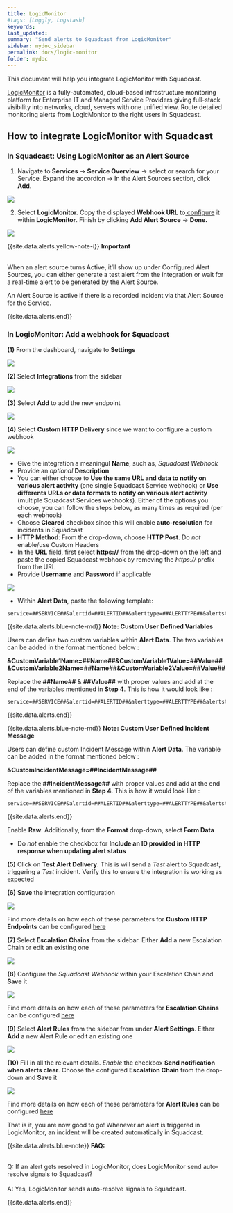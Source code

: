```yaml
---
title: LogicMonitor
#tags: [Loggly, Logstash]
keywords: 
last_updated: 
summary: "Send alerts to Squadcast from LogicMonitor"
sidebar: mydoc_sidebar
permalink: docs/logic-monitor
folder: mydoc
---
```


This document will help you integrate LogicMonitor with Squadcast.
 
[LogicMonitor](https://www.logicmonitor.com/) is a fully-automated, cloud-based infrastructure monitoring platform for Enterprise IT and Managed Service Providers giving full-stack visibility into networks, cloud, servers with one unified view.
Route detailed monitoring alerts from LogicMonitor to the right users in Squadcast.

## How to integrate LogicMonitor with Squadcast

### In Squadcast: Using LogicMonitor as an Alert Source

1. Navigate to **Services** -> **Service Overview** -> select or search for your Service. Expand the accordion -> In the Alert Sources section, click **Add**.

![](<../../.gitbook/assets/Alert_Sources.png>)

2. Select **LogicMonitor.** Copy the displayed **Webhook URL** to[ configure](logic-monitor.md#in-logicmonitor-add-a-webhook-for-squadcast) it within **LogicMonitor**. Finish by clicking **Add Alert Source** -> **Done.**

![](<../../.gitbook/assets/LogicMonitor.png>)

{{site.data.alerts.yellow-note-i}}
<b>Important</b><br/><br/>
<p>When an alert source turns Active, it’ll show up under Configured Alert Sources, you can either generate a test alert from the integration or wait for a real-time alert to be generated by the Alert Source.</p>
<p>An Alert Source is active if there is a recorded incident via that Alert Source for the Service.</p>
{{site.data.alerts.end}}

### In LogicMonitor: Add a webhook for Squadcast

**(1)** From the dashboard, navigate to **Settings**

![](images/logic-monitor1.png)

**(2)** Select **Integrations** from the sidebar

![](images/logic-monitor2.png)

**(3)** Select **Add** to add the new endpoint

![](images/logic-monitor3.png)

**(4)** Select **Custom HTTP Delivery** since we want to configure a custom webhook

![](images/logic-monitor4.png)

- Give the integration a meaningul **Name**, such as, *Squadcast Webhook*
- Provide an *optional* **Description**
- You can either choose to **Use the same URL and data to notify on various alert activity** (one single Squadcast Service webhook) or **Use differents URLs or data formats to notify on various alert activity** (multiple Squadcast Services webhooks). Either of the options you choose, you can follow the steps below, as many times as required (per each webhook)
- Choose **Cleared** checkbox since this will enable **auto-resolution** for incidents in Squadcast
- **HTTP Method**: From the drop-down, choose **HTTP Post**. Do *not* enable/use Custom Headers
- In the **URL** field, first select **https://** from the drop-down on the left and paste the copied Squadcast webhook by removing the *https://* prefix from the URL
- Provide **Username** and **Password** if applicable

![](images/logic-monitor5.png)

- Within **Alert Data**, paste the following template:

```
service=##SERVICE##&alertid=##ALERTID##&alerttype=##ALERTTYPE##&alertstatus=##ALERTSTATUS##&level=##LEVEL##&host=##HOST##&datasource=##DATASOURCE##&eventsource=##EVENTSOURCE##&batchjob=##BATCHJOB##&group=##GROUP##&datapoint=##DATAPOINT##&start=##START##&finish=##FINISH##&duration=##DURATION##&value=##VALUE##&threshold=##THRESHOLD##&userdata=##USERDATA##&cmdline=##CMDLINE##&exitCode=##EXITCODE##&stdout=##STDOUT##&stderr=##STDERR##&agent=##AGENT_DESCRIPTION##&checkpoint=##CHECKPOINT##&datapointdesc=##DPDESCRIPTION##&hostdesc=##HOSTDESCRIPTION##&hostinfo=##system.sysinfo##&hostips=##system.ips##&hosturl=##DEVICEURL##&instance=##INSTANCE##&dsidesc=##DSIDESCRIPTION##&batchdesc=##BJDESCRIPTION##&hostname=##system.hostname##&dsdesc=##DSDESCRIPTION##&eventmsg=##LIMITEDMESSAGE##&eventlogmsg=##MESSAGE##&eventcode=##EVENTCODE##&eventtype=##TYPE##&eventuser=##USER##&eventlogfile=##LOGFILE##&servicedetail=##DETAIL##&serviceurl=##URL##&servicegroup=##SERVICEGROUP##&date=##DATE##&clearvalue=##CLEARVALUE##&internalid=##INTERNALID##&alerturl=##ALERTDETAILURL##
```

{{site.data.alerts.blue-note-md}}
**Note: Custom User Defined Variables**  

Users can define two custom variables within **Alert Data**. The two variables can be added in the format mentioned below :

**&CustomVariable1Name=##Name##&CustomVariable1Value=##Value##
&CustomVariable2Name=##Name##&CustomVariable2Value=##Value##**

Replace the **##Name##** & **##Value##** with proper values and add at the end of the variables mentioned in **Step 4**.
This is how it would look like : 

```
service=##SERVICE##&alertid=##ALERTID##&alerttype=##ALERTTYPE##&alertstatus=##ALERTSTATUS##&level=##LEVEL##&host=##HOST##&datasource=##DATASOURCE##&eventsource=##EVENTSOURCE##&batchjob=##BATCHJOB##&group=##GROUP##&datapoint=##DATAPOINT##&start=##START##&finish=##FINISH##&duration=##DURATION##&value=##VALUE##&threshold=##THRESHOLD##&userdata=##USERDATA##&cmdline=##CMDLINE##&exitCode=##EXITCODE##&stdout=##STDOUT##&stderr=##STDERR##&agent=##AGENT_DESCRIPTION##&checkpoint=##CHECKPOINT##&datapointdesc=##DPDESCRIPTION##&hostdesc=##HOSTDESCRIPTION##&hostinfo=##system.sysinfo##&hostips=##system.ips##&hosturl=##DEVICEURL##&instance=##INSTANCE##&dsidesc=##DSIDESCRIPTION##&batchdesc=##BJDESCRIPTION##&hostname=##system.hostname##&dsdesc=##DSDESCRIPTION##&eventmsg=##LIMITEDMESSAGE##&eventlogmsg=##MESSAGE##&eventcode=##EVENTCODE##&eventtype=##TYPE##&eventuser=##USER##&eventlogfile=##LOGFILE##&servicedetail=##DETAIL##&serviceurl=##URL##&servicegroup=##SERVICEGROUP##&date=##DATE##&clearvalue=##CLEARVALUE##&internalid=##INTERNALID##&alerturl=##ALERTDETAILURL##&CustomVariable1Name=##Name##&CustomVariable1Value=##Value##&CustomVariable2Name=##Name##&CustomVariable2Value=##Value##
```
{{site.data.alerts.end}}

{{site.data.alerts.blue-note-md}}
**Note: Custom User Defined Incident Message**  

Users can define custom Incident Message within **Alert Data**. The variable can be added in the format mentioned below :

**&CustomIncidentMessage=##IncidentMessage##**

Replace the **##IncidentMessage##** with proper values and add at the end of the variables mentioned in **Step 4**.
This is how it would look like : 

```
service=##SERVICE##&alertid=##ALERTID##&alerttype=##ALERTTYPE##&alertstatus=##ALERTSTATUS##&level=##LEVEL##&host=##HOST##&datasource=##DATASOURCE##&eventsource=##EVENTSOURCE##&batchjob=##BATCHJOB##&group=##GROUP##&datapoint=##DATAPOINT##&start=##START##&finish=##FINISH##&duration=##DURATION##&value=##VALUE##&threshold=##THRESHOLD##&userdata=##USERDATA##&cmdline=##CMDLINE##&exitCode=##EXITCODE##&stdout=##STDOUT##&stderr=##STDERR##&agent=##AGENT_DESCRIPTION##&checkpoint=##CHECKPOINT##&datapointdesc=##DPDESCRIPTION##&hostdesc=##HOSTDESCRIPTION##&hostinfo=##system.sysinfo##&hostips=##system.ips##&hosturl=##DEVICEURL##&instance=##INSTANCE##&dsidesc=##DSIDESCRIPTION##&batchdesc=##BJDESCRIPTION##&hostname=##system.hostname##&dsdesc=##DSDESCRIPTION##&eventmsg=##LIMITEDMESSAGE##&eventlogmsg=##MESSAGE##&eventcode=##EVENTCODE##&eventtype=##TYPE##&eventuser=##USER##&eventlogfile=##LOGFILE##&servicedetail=##DETAIL##&serviceurl=##URL##&servicegroup=##SERVICEGROUP##&date=##DATE##&clearvalue=##CLEARVALUE##&internalid=##INTERNALID##&alerturl=##ALERTDETAILURL##&CustomVariable1Name=##Name##&CustomVariable1Value=##Value##&CustomVariable2Name=##Name##&CustomVariable2Value=##Value##&CustomIncidentMessage=##IncidentMessage##
```
{{site.data.alerts.end}}


Enable **Raw**. Additionally, from the **Format** drop-down, select **Form Data**
- Do *not* enable the checkbox for **Include an ID provided in HTTP response when updating alert status**

**(5)** Click on **Test Alert Delivery**. This is will send a *Test* alert to Squadcast, triggering a *Test* incident. Verify this to ensure the integration is working as expected

**(6)** **Save** the integration configuration

![](images/logic-monitor6.png)

Find more details on how each of these parameters for **Custom HTTP Endpoints** can be configured [here](https://www.logicmonitor.com/support/alerts/integrations/custom-http-delivery)

**(7)** Select **Escalation Chains** from the sidebar. Either **Add** a new Escalation Chain or edit an existing one

![](images/logic-monitor7.png)

**(8)** Configure the *Squadcast Webhook* within your Escalation Chain and **Save** it

![](images/logic-monitor8.png)

Find more details on how each of these parameters for **Escalation Chains** can be configured [here](https://www.logicmonitor.com/support/alerts/alert-delivery/escalation-chains)

**(9)** Select **Alert Rules** from the sidebar from under **Alert Settings**. Either **Add** a new Alert Rule or edit an existing one

![](images/logic-monitor9.png)

**(10)** Fill in all the relevant details. *Enable* the checkbox **Send notification when alerts clear**. Choose the configured **Escalation Chain** from the drop-down and **Save** it

![](images/logic-monitor10.png)

Find more details on how each of these parameters for **Alert Rules** can be configured [here](https://www.logicmonitor.com/support/alerts/alert-delivery/alert-rules)

That is it, you are now good to go! Whenever an alert is triggered in LogicMonitor, an incident will be created automatically in Squadcast.

{{site.data.alerts.blue-note}}
<b>FAQ:</b>
<br/><br/><p>Q: If an alert gets resolved in LogicMonitor, does LogicMonitor send auto-resolve signals to Squadcast?<br/><br/>A: Yes, LogicMonitor sends auto-resolve signals to Squadcast.</p>
{{site.data.alerts.end}}
